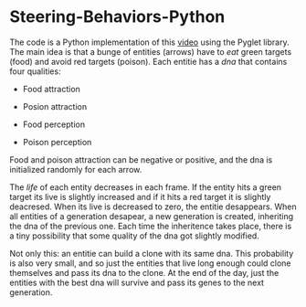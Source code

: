 # Steering-Behaviors-Python
The code is a Python implementation of this [video](https://www.youtube.com/watch?v=flxOkx0yLrY&t=) using the Pyglet library. The main idea is that a bunge of entities (arrows)
have to *eat* green targets (food) and avoid red targets (poison). Each entitie has a *dna* that contains four qualities:

* Food attraction

* Posion attraction

* Food perception

* Poison perception

Food and poison attraction can be negative or positive, and the dna is initialized randomly for each arrow.

The *life* of each entity decreases in each frame. If the entity hits a green target its live is slightly increased and if it hits a red target it is slightly deacresed. When its live
is decreased to zero, the entitie desappears. When all entities of a generation desapear, a new generation is created, inheriting the dna of the previous one. Each time
the inheritence takes place, there is a tiny possibility that some quality of the dna got slightly modified.

Not only this: an entitie can build a clone with its same dna. This probability is also very small, and so just the entities that live long enough could clone themselves and 
pass its dna to the clone. At the end of the day, just the entities with the best dna will survive and pass its genes to the next generation. 

